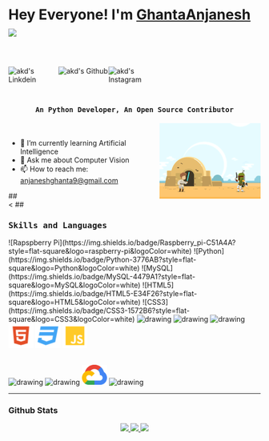 # Hey Everyone! I'm [GhantaAnjanesh](https://github.com/kiransagar1) <img src="https://github.com/himanshusharma89/himanshusharma89/blob/master/Hi.gif" width="25px">
<br><br>
<a href="https://www.linkedin.com/in/anjanesh-ghanta-03a9831a0?/">
  <img align="left" alt="akd's Linkdein" width="100px" src="https://img.shields.io/badge/Linkedin-0A66C2?style=for-the-badge&logo=Linkedin&logoColor=white" />
</a>
<a href="https://github.com/GhantaAnjanesh">
  <img align="left" alt="akd's Github" width="100px" src="https://img.shields.io/badge/Github-181717?style=for-the-badge&logo=Github&logoColor=white" />
</a>
<a href="https://www.instagram.com/vasu_ghanta?igsh=dDB4NzBldHRwdXV4&utm_source=qr">
  <img align="left" alt="akd's Instagram" width="100px" src="https://img.shields.io/badge/Instagram-E4405F?style=for-the-badge&logo=instagram&logoColor=white" />
</a>

<br><br>
## <p align="center"><h4 align="center"><samp> An Python Developer, An Open Source Contributor </samp></h4></p>
<div>
<img align="right" src="https://github.com/amandewatnitrr/amandewatnitrr/blob/main/terminal.gif" width="40%"/>
  <br>

- 🌱 I’m currently learning Artificial Intelligence
- 💬 Ask me about Computer Vision
- 📫 How to reach me: anjaneshghanta9@gmail.com
  <br>
</div>
##
<div>
<
##
<h3><b><samp>Skills and Languages</samp></b></h3>
![Rapspberry Pi](https://img.shields.io/badge/Raspberry_pi-C51A4A?style=flat-square&logo=raspberry-pi&logoColor=white)
![Python](https://img.shields.io/badge/Python-3776AB?style=flat-square&logo=Python&logoColor=white)
![MySQL](https://img.shields.io/badge/MySQL-4479A1?style=flat-square&logo=MySQL&logoColor=white)
![HTML5](https://img.shields.io/badge/HTML5-E34F26?style=flat-square&logo=HTML5&logoColor=white)
![CSS3](https://img.shields.io/badge/CSS3-1572B6?style=flat-square&logo=CSS3&logoColor=white)
<span>
<img src="https://github.com/amandewatnitrr/amandewatnitrr/blob/main/imgs/raspberry-pi.svg" alt="drawing" width="50"/>
<img src="https://github.com/amandewatnitrr/amandewatnitrr/blob/main/imgs/python-5.svg" alt="drawing" width="50"/>
<img src="https://github.com/amandewatnitrr/amandewatnitrr/blob/main/imgs/mysql-6.svg" alt="drawing" width="50"/>
<img src="https://github.com/amandewatnitrr/amandewatnitrr/blob/main/imgs/html.svg" alt="drawing" width="50"/>
<img src="https://github.com/amandewatnitrr/amandewatnitrr/blob/main/imgs/css.svg" alt="drawing" width="50"/>
<img src="https://github.com/amandewatnitrr/amandewatnitrr/blob/main/imgs/javascript.svg" alt="drawing" width="50"/>
  </span>
    
##
<span>
<img src="https://github.com/amandewatnitrr/amandewatnitrr/blob/main/imgs/bootstrap-5-1.svg" alt="drawing" width="50"/>
<img src="https://github.com/amandewatnitrr/amandewatnitrr/blob/main/imgs/git-icon.svg" alt="drawing" width="40"/>
<img src="https://github.com/amandewatnitrr/amandewatnitrr/blob/main/imgs/google-cloud-1.svg" alt="drawing" width="50"/>
<img src="https://github.com/amandewatnitrr/amandewatnitrr/blob/main/imgs/visual-studio-code.svg" alt="drawing" width="40"/>
</span>
<hr> 
  
  
### Github Stats
  
<p align="center">
  <a href="https://github.com/GhantaAnjanesh"><span>
    <img height="48%" src="https://github-readme-stats.vercel.app/api?username=GhantaAnjanesh&count_private=true&show_icons=true&theme=tokyonight&&include_all_commits=true"/>
    <img width="48%" src="https://github-readme-streak-stats.herokuapp.com/?user=amandewatnitrr&theme=tokyonight" />
    <img height="180em" src="https://github-readme-stats-eight-theta.vercel.app/api/top-langs/?username=amandewatnitrr&hide=html,css,javascript,scss&layout=compact&langs_count=8&theme=tokyonight"/>
    </span></a>
</p>
  
<br>
  

